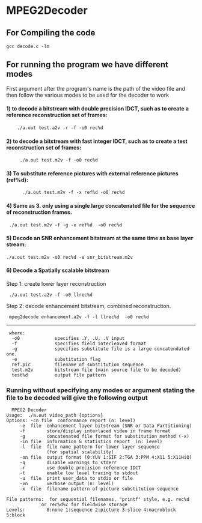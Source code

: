 # MPEG2Decoder

## For Compiling the code
    gcc decode.c -lm

## For running the program we have different modes
First argument after the program's name is the path of the video file and then follow the various modes to be used for the decoder to work

#### 1)  to decode a bitstream with double precision IDCT, such as to create a reference reconstruction set of frames:
        ./a.out test.a2v -r -f -o0 rec%d  
  
#### 2)  to decode a bitstream with fast integer IDCT, such as to create a test reconstruction set of frames:
         ./a.out test.m2v -f -o0 rec%d 
  
#### 3)  To substitute reference pictures with external reference pictures (ref%d):
          ./a.out test.m2v -f -x ref%d -o0 rec%d
          
#### 4)  Same as 3. only using a single large concatenated file for the sequence of reconstruction frames.
     ./a.out test.m2v -f -g -x ref%d  -o0 rec%d
     
#### 5)  Decode an SNR enhancement bitstream at the same time as base layer stream:
    ./a.out test.m2v -o0 rec%d -e snr_bitstream.m2v
   
#### 6)  Decode a Spatially scalable bitstream

   Step 1: create lower layer reconstruction

     ./a.out test.a2v -f -o0 llrec%d 

   Step 2: decode enhancement bitstream, combined reconstruction.

     mpeg2decode enhancement.a2v -f -l llrec%d  -o0 rec%d
  
    
  ------------
     where:
      -o0             specifies .Y, .U, .V input
      -f              specifies field interleaved format
      -g              specifies substitute file is a large concatendated one.
      -e              substitution flag
      ref.pic         filename of substitution sequence
      test.m2v        bitstream file (main source file to be decoded)
      test%d          output file pattern

          
### Running without specifying any modes or argument stating the file to be decoded will give the following output
      MPEG2 Decoder
    Usage:  ./a.out video_path {options}
    Options: -cn file  conformance report (n: level)
         -e  file  enhancement layer bitstream (SNR or Data Partitioning)
         -f        store/display interlaced video in frame format
         -g        concatenated file format for substitution method (-x)
         -in file  information & statistics report  (n: level)
         -l  file  file name pattern for lower layer sequence
                   (for spatial scalability)
         -on file  output format (0:YUV 1:SIF 2:TGA 3:PPM 4:X11 5:X11HiQ)
         -q        disable warnings to stderr
         -r        use double precision reference IDCT
         -t        enable low level tracing to stdout
         -u  file  print user_data to stdio or file
         -vn       verbose output (n: level)
         -x  file  filename pattern of picture substitution sequence

    File patterns:  for sequential filenames, "printf" style, e.g. rec%d
                 or rec%d%c for fieldwise storage
    Levels:        0:none 1:sequence 2:picture 3:slice 4:macroblock 5:block


         
